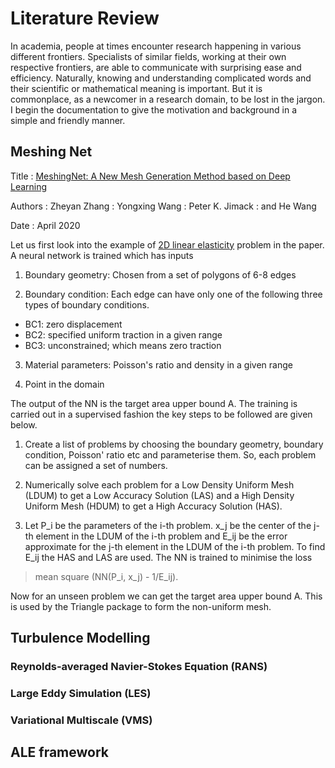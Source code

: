 # Literature Review

In academia,
people at times encounter research happening
in various different frontiers.
Specialists of similar fields,
working at their own respective frontiers,
are able to communicate
with surprising ease and efficiency.
Naturally,
knowing and understanding complicated words
and their scientific or mathematical meaning
is important.
But it is commonplace,
as a newcomer in a research domain,
to be lost in the jargon.
I begin the documentation
to give the motivation and background
in a simple and friendly manner.

## Meshing Net

Title
: [MeshingNet: A New Mesh Generation Method based on Deep Learning](https://arxiv.org/abs/2004.07016)

Authors
: Zheyan Zhang
: Yongxing Wang
: Peter K. Jimack
: and He Wang

Date
: April 2020


Let us first look into the example of
[2D linear elasticity](lin_elasc2d/notes.pdf) problem in the paper.
A neural network is trained which has inputs

1. Boundary geometry:
Chosen from a set of polygons of 6-8 edges

2. Boundary condition:
Each edge can have only one of the following
three types of boundary conditions.
- BC1: zero displacement
- BC2: specified uniform traction in a given range
- BC3: unconstrained; which means zero traction

3. Material parameters:
Poisson's ratio and density in a given range

4. Point in the domain

The output of the NN is the target area upper bound A.
The training is carried out in a supervised fashion
the key steps to be followed are given below.

1. Create a list of problems by choosing the
boundary geometry, boundary condition, Poisson' ratio etc
and parameterise them.
So, each problem can be assigned a set of numbers.

2. Numerically solve each problem for a
Low Density Uniform Mesh (LDUM) to get a Low Accuracy Solution (LAS)
and a High Density Uniform Mesh (HDUM) to get a High Accuracy Solution (HAS).

3. Let P_i be the parameters of the i-th problem.
x_j be the center of the j-th element in the LDUM of the i-th problem
and E_ij be the error approximate for the j-th element in the LDUM of the i-th problem.
To find E_ij the HAS and LAS are used.
The NN is trained to minimise the loss

> mean square (NN(P_i, x_j) - 1/E_ij).

Now for an unseen problem we can get the
target area upper bound A.
This is used by the Triangle package
to form the non-uniform mesh.

## Turbulence Modelling

### Reynolds-averaged Navier-Stokes Equation (RANS)

### Large Eddy Simulation (LES)

### Variational Multiscale (VMS)

## ALE framework
